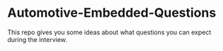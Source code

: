 # Automotive-Embedded-Questions
This repo gives you some ideas about what questions you can expect during the interview.
